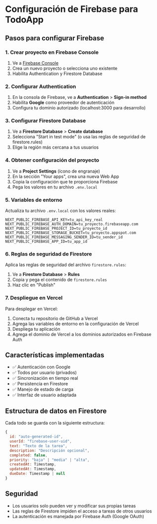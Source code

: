 # Configuración de Firebase para TodoApp

## Pasos para configurar Firebase

### 1. Crear proyecto en Firebase Console

1. Ve a [Firebase Console](https://console.firebase.google.com/)
2. Crea un nuevo proyecto o selecciona uno existente
3. Habilita Authentication y Firestore Database

### 2. Configurar Authentication

1. En la consola de Firebase, ve a **Authentication** > **Sign-in method**
2. Habilita **Google** como proveedor de autenticación
3. Configura tu dominio autorizado (localhost:3000 para desarrollo)

### 3. Configurar Firestore Database

1. Ve a **Firestore Database** > **Create database**
2. Selecciona "Start in test mode" (o usa las reglas de seguridad de firestore.rules)
3. Elige la región más cercana a tus usuarios

### 4. Obtener configuración del proyecto

1. Ve a **Project Settings** (ícono de engranaje)
2. En la sección "Your apps", crea una nueva Web App
3. Copia la configuración que te proporciona Firebase
4. Pega los valores en tu archivo `.env.local`

### 5. Variables de entorno

Actualiza tu archivo `.env.local` con los valores reales:

```env
NEXT_PUBLIC_FIREBASE_API_KEY=tu_api_key_real
NEXT_PUBLIC_FIREBASE_AUTH_DOMAIN=tu_proyecto.firebaseapp.com
NEXT_PUBLIC_FIREBASE_PROJECT_ID=tu_proyecto_id
NEXT_PUBLIC_FIREBASE_STORAGE_BUCKET=tu_proyecto.appspot.com
NEXT_PUBLIC_FIREBASE_MESSAGING_SENDER_ID=tu_sender_id
NEXT_PUBLIC_FIREBASE_APP_ID=tu_app_id
```

### 6. Reglas de seguridad de Firestore

Aplica las reglas de seguridad del archivo `firestore.rules`:

1. Ve a **Firestore Database** > **Rules**
2. Copia y pega el contenido de `firestore.rules`
3. Haz clic en "Publish"

### 7. Despliegue en Vercel

Para desplegar en Vercel:

1. Conecta tu repositorio de GitHub a Vercel
2. Agrega las variables de entorno en la configuración de Vercel
3. Despliega tu aplicación
4. Agrega el dominio de Vercel a los dominios autorizados en Firebase Auth

## Características implementadas

- ✅ Autenticación con Google
- ✅ Todos por usuario (privados)
- ✅ Sincronización en tiempo real
- ✅ Persistencia en Firestore
- ✅ Manejo de estado de carga
- ✅ Interfaz de usuario adaptada

## Estructura de datos en Firestore

Cada todo se guarda con la siguiente estructura:

```javascript
{
  id: "auto-generated-id",
  userId: "firebase-user-uid",
  text: "Texto de la tarea",
  description: "Descripción opcional",
  completed: false,
  priority: "baja" | "media" | "alta",
  createdAt: Timestamp,
  updatedAt: Timestamp,
  dueDate: Timestamp | null
}
```

## Seguridad

- Los usuarios solo pueden ver y modificar sus propias tareas
- Las reglas de Firestore impiden el acceso a tareas de otros usuarios
- La autenticación es manejada por Firebase Auth (Google OAuth)
